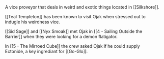 A vice proveyor that deals in weird and exotic things located in [[Silkshore]].

[[Teal Templeton]] has been known to visit Ojak when stressed out to indugle his weirdness vice.

[[Sid Sage]] and [[Nyx Smoak]] met Ojak in [[4 - Sailing Outside the Barrier]] when they were looking for a demon flatigator.

In [[5 - The Mirroed Cube]] the crew asked Ojak if he could supply Ectonide, a key ingrediant for [[Go-Glo]].